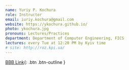 ```yaml
---
name: Yuriy P. Kochura
role: Instructor
email: iuriy.kochura@gmail.com
website: https://ykochura.github.io/
photo: ykochura.jpg
pronouns: Lectures/Practices
department: Department of Computer Engineering, FICS
lectures: every Tue at 12:20 PM by Kyiv time 
# site: http://roz.kpi.ua/
---
```


[BBB Link](https://bbb.comsys.kpi.ua/rooms/yur-spb-qnl-jqk/join){: .btn .btn-outline }
